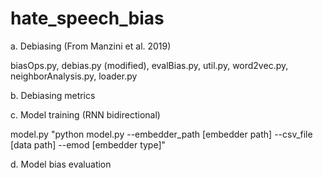 # hate_speech_bias
a. Debiasing (From Manzini et al. 2019)

biasOps.py, debias.py (modified), evalBias.py, util.py, word2vec.py, neighborAnalysis.py, loader.py

b. Debiasing metrics

c. Model training (RNN bidirectional)

model.py
"python model.py --embedder_path [embedder path] --csv_file [data path] --emod [embedder type]"

d. Model bias evaluation
